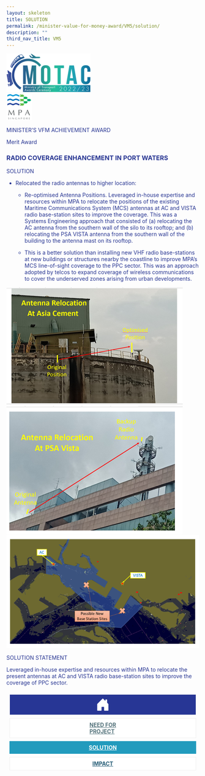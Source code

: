 ```yaml
---
layout: skeleton
title: SOLUTION
permalink: /minister-value-for-money-award/VM5/solution/
description: ""
third_nav_title: VM5
---
```

   <style type="text/css">
     .text-pri {
       color: #273592;
     }

     .nav-tabs {
       border-bottom: none !important;
       overflow: hidden !important;
     }

     .nav-link {
       margin: 8px !important;
       border-radius: 0px !important;
       font-weight: 700 !important;
       padding: 0.5rem 2.8rem !important;
     }

     .link-home {
       border: 1px solid #eee !important;
       color: #fff !important;
       background: rgb(39, 54, 149) !important;
       display: flex;
       justify-content: center;
       align-items: center;
     }

     .link-project {
       border: 1px solid #eee !important;
       color: rgb(83, 114, 122) !important;
       background-color: #fff !important;
       display: flex;
       justify-content: center;
       align-items: center;
     }

     .link-project.active {
       border: none !important;
       color: #fff !important;
       background: rgb(41, 115, 144) !important;
     }

     .link-solution {
       border: 1px solid #eee !important;
       color: rgb(69, 148, 145) !important;
       background-color: #fff !important;
       display: flex;
       justify-content: center;
       align-items: center;
     }

     .link-solution.active {
       border: none !important;
       color: #fff !important;
       background: rgb(34, 155, 189) !important;
     }

     .link-impact {
       border: 1px solid #eee !important;
       color: rgb(41, 95, 120) !important;
       background-color: #fff !important;
       display: flex;
       justify-content: center;
       align-items: center;
     }

     .link-impact.active {
       border: none !important;
       color: #fff !important;
       background: rgb(10, 91, 142) !important;
     }
   </style>
   <div class="container py-5 card-bg text-pri my-5">
     <div class="row">
       <div class="col-sm-12 pt-4 pb-3 text-center">
         <img src="/images/Logos/MOTAC_header.png" alt="motac logo" class="img-fluid" />
       </div>
     </div>
     <div class="row border border-4 border-info">
       <div class="col-sm-4 py-3 text-center d-flex flex-column align-items-center justify-content-center">
         <img src="/images/Logos/MPA.png" class="img-fluid" alt="MPA" />
       </div>
       <div class="col-sm-8 py-3 text-center bg-primary d-flex justify-content-center flex-column aligin-items-center">
         <p class="mb-1 text-light font-weight-bold raleway-font"> MINISTER’S VFM ACHIEVEMENT AWARD </p>
         <p class="mb-0 distinguished-award">Merit Award</p>
       </div>
     </div>
     <div class="row">
       <div class="col-12 py-3">
         <h3 class="text-center font-weight-bold"> RADIO COVERAGE ENHANCEMENT IN PORT WATERS​ </h3>
       </div>
       <div class="col-sm-12 text-center py-2 my-2 bg-secondary">
         <p class="mb-0 h3 font-weight-bold text-uppercase">SOLUTION</p>
       </div>
       <div class="col-sm-12">
         <div class="row py-2">
           <div class="col-sm-8 py-2">
             <ul class=" text-pri">
               <li>
                 <p> Relocated the radio antennas to higher location:​ </p>
                 <ul>
                   <li>
                     <p> Re-optimised Antenna Positions. Leveraged in-house expertise and resources within MPA to relocate the positions of the existing Maritime Communications System (MCS) antennas at AC and VISTA radio base-station sites to improve the coverage. This was a Systems Engineering approach that consisted of (a) relocating the AC antenna from the southern wall of the silo to its rooftop; and (b) relocating the PSA VISTA antenna from the southern wall of the building to the antenna mast on its rooftop.​ </p>
                   </li>
                   <li>
                     <p> This is a better solution than installing new VHF radio base-stations at new buildings or structures nearby the coastline to improve MPA’s MCS line-of-sight coverage to the PPC sector. This was an approach adopted by telcos to expand coverage of wireless communications to cover the underserved zones arising from urban developments. ​ </p>
                   </li>
                 </ul>
               </li>
             </ul>
           </div>
           <div class="col-sm-4 text-center">
             <img src="/images/VFM/VM5/VM5_Solution1.png" class="img-fluid border border-5 border-primary my-2" alt="" />
             <img src="/images/VFM/VM5/VM5_Solution2.png" class="img-fluid border border-5 border-secondary my-2" alt="" />
             <img src="/images/VFM/VM5/VM5_Solution3.png" class="img-fluid border border-5 border-secondary my-2" alt="" />
           </div>
         </div>
       </div>
     </div>
     <div class="row">
       <div class="col-sm-12 text-center py-2 my-2 bg-secondary">
         <p class="mb-0 h3 font-weight-bold text-uppercase"> SOLUTION STATEMENT </p>
       </div>
       <div class="col-sm-12 py-2">
         <p class="mb-0 font-weight-bold text-pri"> Leveraged in-house expertise and resources within MPA to relocate the present antennas at AC and VISTA radio base-station sites to improve the coverage of PPC sector.​ </p>
       </div>
     </div>
     <nav>
       <div class="nav nav-tabs nav-fill" id="nav-tab" role="tablist">
         <a class="nav-link text-uppercase link-home text-decoration-none" id="nav-home-tab" href="/minister-value-for-money-award/VM5/home/">
           <svg xmlns="http://www.w3.org/2000/svg" width="36" height="36" fill="currentColor" class="bi bi-house-door-fill" viewBox="0 0 16 16">
             <path d="M6.5 14.5v-3.505c0-.245.25-.495.5-.495h2c.25 0 .5.25.5.5v3.5a.5.5 0 0 0 .5.5h4a.5.5 0 0 0 .5-.5v-7a.5.5 0 0 0-.146-.354L13 5.793V2.5a.5.5 0 0 0-.5-.5h-1a.5.5 0 0 0-.5.5v1.293L8.354 1.146a.5.5 0 0 0-.708 0l-6 6A.5.5 0 0 0 1.5 7.5v7a.5.5 0 0 0 .5.5h4a.5.5 0 0 0 .5-.5Z" />
           </svg>
         </a>
         <a class="nav-link link-project text-decoration-none" id="nav-project-tab" href="/minister-value-for-money-award/VM5/need-for-project/"> NEED FOR <br /> PROJECT </a>
         <a class="nav-link link-solution active text-decoration-none" id="nav-solution-tab" href="/minister-value-for-money-award/VM5/solution/"> SOLUTION</a>
         <a class="nav-link link-impact text-decoration-none" id="nav-impact-tab" href="/minister-value-for-money-award/VM5/impact/"> IMPACT</a>
       </div>
     </nav>
   </div>